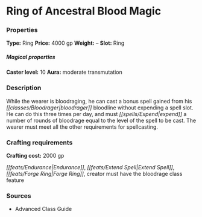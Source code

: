 ﻿---
Title: "Ring of Ancestral Blood Magic"
Type: "Ring"
Price: "4000 gp"
Weight: "–"
Slot: "Ring"
Caster level: "10"
Aura: "moderate transmutation"
Description: |
  "While the wearer is bloodraging, he can cast a bonus spell gained from his bloodrager bloodline without expending a spell slot. He can do this three times per day, and must expend a number of rounds of bloodrage equal to the level of the spell to be cast. The wearer must meet all the other requirements for spellcasting."
Crafting cost: "2000 gp"
Sources: "['Advanced Class Guide']"
---

# Ring of Ancestral Blood Magic

### Properties

**Type:** Ring **Price:** 4000 gp **Weight:** – **Slot:** Ring

##### Magical properties

**Caster level:** 10 **Aura:** moderate transmutation

### Description

While the wearer is bloodraging, he can cast a bonus spell gained from his _[[classes/Bloodrager|bloodrager]]_ bloodline without expending a spell slot. He can do this three times per day, and must _[[spells/Expend|expend]]_ a number of rounds of bloodrage equal to the level of the spell to be cast. The wearer must meet all the other requirements for spellcasting.

### Crafting requirements

**Crafting cost:** 2000 gp

_[[feats/Endurance|Endurance]]_, _[[feats/Extend Spell|Extend Spell]]_, _[[feats/Forge Ring|Forge Ring]]_, creator must have the bloodrage class feature

### Sources

* Advanced Class Guide